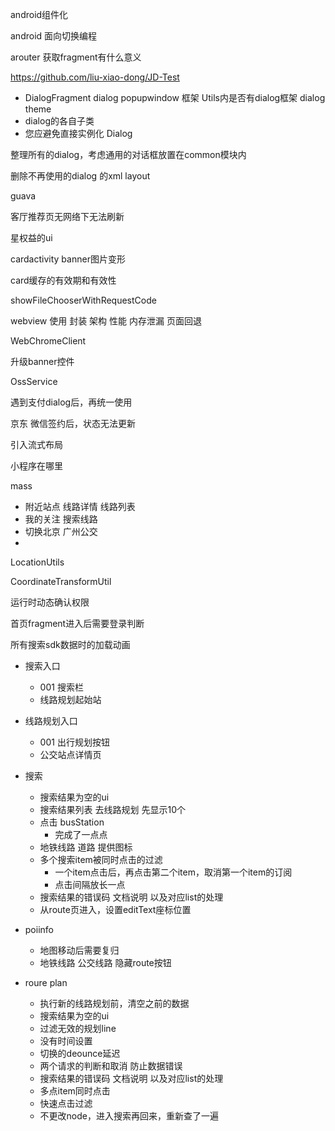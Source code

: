 android组件化

android 面向切换编程

arouter 获取fragment有什么意义

https://github.com/liu-xiao-dong/JD-Test



+ DialogFragment dialog popupwindow 框架 Utils内是否有dialog框架 dialog theme
+ dialog的各自子类
+ 您应避免直接实例化 Dialog

整理所有的dialog，考虑通用的对话框放置在common模块内

删除不再使用的dialog 的xml layout

guava

客厅推荐页无网络下无法刷新

星权益的ui

cardactivity banner图片变形

card缓存的有效期和有效性


showFileChooserWithRequestCode


webview 使用 封装 架构 性能 内存泄漏 页面回退

WebChromeClient

升级banner控件

OssService

遇到支付dialog后，再统一使用

京东 微信签约后，状态无法更新

引入流式布局

小程序在哪里



mass

+ 附近站点 线路详情 线路列表
+ 我的关注 搜索线路
+ 切换北京 广州公交
+ 

LocationUtils

CoordinateTransformUtil

运行时动态确认权限

首页fragment进入后需要登录判断

所有搜索sdk数据时的加载动画



+ 搜索入口
  + 001 搜索栏
  + 线路规划起始站
+ 线路规划入口
  + 001 出行规划按钮
  + 公交站点详情页





+ 搜索
  + 搜索结果为空的ui
  + 搜索结果列表 去线路规划 先显示10个
  + 点击 busStation
    + 完成了一点点
  + 地铁线路 道路 提供图标
  + 多个搜索item被同时点击的过滤
    + 一个item点击后，再点击第二个item，取消第一个item的订阅
    + 点击间隔放长一点
  + 搜索结果的错误码 文档说明 以及对应list的处理
  + 从route页进入，设置editText座标位置
  
+ poiinfo
  + 地图移动后需要复归
  + 地铁线路 公交线路 隐藏route按钮

+ roure plan
  + 执行新的线路规划前，清空之前的数据
  + 搜索结果为空的ui
  + 过滤无效的规划line
  + 没有时间设置
  + 切换的deounce延迟
  + 两个请求的判断和取消 防止数据错误
  + 搜索结果的错误码 文档说明 以及对应list的处理
  + 多点item同时点击
  + 快速点击过滤
  + 不更改node，进入搜索再回来，重新查了一遍